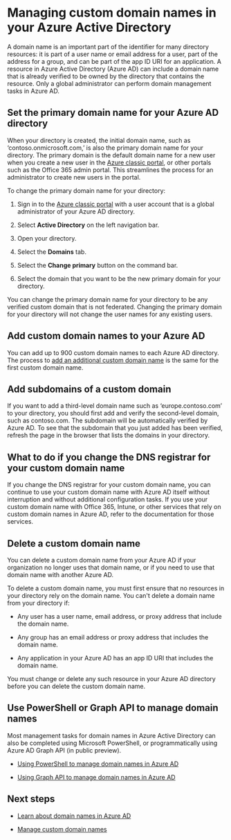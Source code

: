 <properties
	pageTitle="Managing custom domain names in your Azure Active Directory | Microsoft Azure"
	description="Management concepts and how-tos for managing a custom domain in Azure Active Directory"
	services="active-directory"
	documentationCenter=""
	authors="jeffsta"
	manager="femila"
	editor=""/>

<tags
	ms.service="active-directory"
	ms.workload="identity"
	ms.tgt_pltfrm="na"
	ms.devlang="na"
	ms.topic="article"
	ms.date="06/21/2016"
	ms.author="curtand;jeffsta"/>

# Managing custom domain names in your Azure Active Directory

A domain name is an important part of the identifier for many directory resources: it is part of a user name or email address for a user, part of the address for a group, and can be part of the app ID URI for an application. A resource in Azure Active Directory (Azure AD) can include a domain name that is already verified to be owned by the directory that contains the resource. Only a global administrator can perform domain management tasks in Azure AD.

## Set the primary domain name for your Azure AD directory

When your directory is created, the initial domain name, such as ‘contoso.onmicrosoft.com,’ is also the primary domain name for your directory. The primary domain is the default domain name for a new user when you create a new user in the [Azure classic portal](https://manage.windowsazure.com/), or other portals such as the Office 365 admin portal. This streamlines the process for an administrator to create new users in the portal.

To change the primary domain name for your directory:

1.  Sign in to the [Azure classic portal](https://manage.windowsazure.com/) with a user account that is a global administrator of your Azure AD directory.

2.  Select **Active Directory** on the left navigation bar.

3.  Open your directory.

4.  Select the **Domains** tab.

5.  Select the **Change primary** button on the command bar.

6.  Select the domain that you want to be the new primary domain for your directory.

You can change the primary domain name for your directory to be any verified custom domain that is not federated. Changing the primary domain for your directory will not change the user names for any existing users.

## Add custom domain names to your Azure AD

You can add up to 900 custom domain names to each Azure AD directory. The process to [add an additional custom domain name](active-directory-add-domain.md) is the same for the first custom domain name.

## Add subdomains of a custom domain

If you want to add a third-level domain name such as ‘europe.contoso.com’ to your directory, you should first add and verify the second-level domain, such as contoso.com. The subdomain will be automatically verified by Azure AD. To see that the subdomain that you just added has been verified, refresh the page in the browser that lists the domains in your directory.

## What to do if you change the DNS registrar for your custom domain name

If you change the DNS registrar for your custom domain name, you can continue to use your custom domain name with Azure AD itself without interruption and without additional configuration tasks. If you use your custom domain name with Office 365, Intune, or other services that rely on custom domain names in Azure AD, refer to the documentation for those services.

## Delete a custom domain name

You can delete a custom domain name from your Azure AD if your organization no longer uses that domain name, or if you need to use that domain name with another Azure AD.

To delete a custom domain name, you must first ensure that no resources in your directory rely on the domain name. You can't delete a domain name from your directory if:

-   Any user has a user name, email address, or proxy address that include the domain name.

-   Any group has an email address or proxy address that includes the domain name.

-   Any application in your Azure AD has an app ID URI that includes the domain name.

You must change or delete any such resource in your Azure AD directory before you can delete the custom domain name.

## Use PowerShell or Graph API to manage domain names

Most management tasks for domain names in Azure Active Directory can also be completed using Microsoft PowerShell, or programmatically using Azure AD Graph API (in public preview).

-   [Using PowerShell to manage domain names in Azure AD](https://msdn.microsoft.com/library/azure/e1ef403f-3347-4409-8f46-d72dafa116e0#BKMK_ManageDomains)

-   [Using Graph API to manage domain names in Azure AD](https://msdn.microsoft.com/Library/Azure/Ad/Graph/api/domains-operations)

## Next steps

-   [Learn about domain names in Azure AD](active-directory-add-domain-concepts.md)

-   [Manage custom domain names](active-directory-add-manage-domain-names.md)
